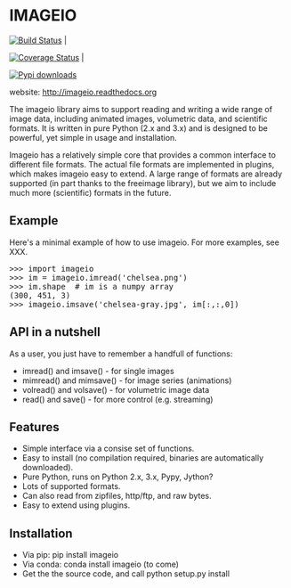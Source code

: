 # IMAGEIO

[![Build Status](https://travis-ci.org/imageio/imageio.svg?branch=master)](https://travis-ci.org/imageio/imageio) |

[![Coverage Status](https://coveralls.io/repos/imageio/imageio/badge.png?branch=master)](https://coveralls.io/r/imageio/imageio?branch=master) |

[![Pypi downloads](https://pypip.in/d/imageio/badge.png)](https://crate.io/packages/imageio)

website: http://imageio.readthedocs.org


<p class='summary'>

The imageio library aims to support reading and writing a wide 
range of image data, including animated images, volumetric data, 
and scientific formats. It is written in pure Python (2.x and 3.x) 
and is designed to be powerful, yet simple in usage and installation.
</p>
<p>
Imageio has a relatively simple core that provides a common interface 
to different file formats. The actual file formats are implemented in 
plugins, which makes imageio easy to extend. A large range of formats
are already supported (in part thanks to the freeimage library), but we 
aim to include much more (scientific) formats in the future.
</p>


<h2>Example</h2>
Here's a minimal example of how to use imageio. For more examples, see XXX.
<pre>
>>> import imageio
>>> im = imageio.imread('chelsea.png')
>>> im.shape  # im is a numpy array
(300, 451, 3)
>>> imageio.imsave('chelsea-gray.jpg', im[:,:,0])
</pre>

<h2>API in a nutshell</h2>
As a user, you just have to remember a handfull of functions:

<ul>
    <li>imread() and imsave() - for single images</li>
    <li>mimread() and mimsave() - for image series (animations)</li>
    <li>volread() and volsave() - for volumetric image data</li>
    <li>read() and save() - for more control (e.g. streaming)</li>
</ul>


<h2>Features</h2>
<ul>
    <li>Simple interface via a consise set of functions.</li>
    <li>Easy to install (no compilation required, binaries are automatically downloaded).</li>    
    <li>Pure Python, runs on Python 2.x, 3.x, Pypy, Jython?</li>
    <li>Lots of supported formats.</li>
    <li>Can also read from zipfiles, http/ftp, and raw bytes.</li>
    <li>Easy to extend using plugins.</li>
</ul>


<h2>Installation</h2>

<ul>
    <li>Via pip: <kdb>pip install imageio</kdb></li>
    <li>Via conda: <kdb>conda install imageio</kdb> (to come)</li> 
    <li>Get the the source code, and call <kdb>python setup.py install</kdb>
</ul>

